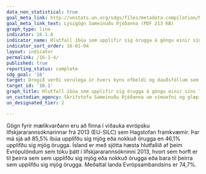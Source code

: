 ```yaml
---
data_non_statistical: true
goal_meta_link: http://unstats.un.org/sdgs/files/metadata-compilation/Metadata-Goal-16.pdf
goal_meta_link_text: Lýsigögn Sameinuðu Þjóðanna (PDF 213 KB)
graph_type: line
indicator: 16.1.4
indicator_name: Hlutfall íbúa sem upplifir sig örugga á göngu einir síns liðs í nágrenni heimilis síns.
indicator_sort_order: 16-01-04
layout: indicator
permalink: /16-1-4/
published: true
reporting_status: complete
sdg_goal: '16'
target: Dregið verði verulega úr hvers kyns ofbeldi og dauðsföllum sem rekja má til þess.
target_id: '16.1'
graph_title: Hlutfall íbúa sem upplifir sig örugga á göngu einir síns liðs í nágrenni heimilis síns.
un_custodian_agency: Skrifstofa Sameinuðu Þjóðanna um vímuefni og glæpi (UNODC)
un_designated_tier: 2

---
```


Gögn fyrir mælikvarðann eru að finna í viðauka evrópsku lífskjararannsóknarinnar  frá 2013 (EU-SILC) sem Hagstofan framkvæmir. Þar má sjá að 85,5% íbúa upplífðu sig mjög eða nokkuð örugga en 46,1% upplifðu sig mjög örugga. Ísland er með sjötta hæsta hlutfallið af þeim Evrópulöndum sem tóku þátt í lífskjararannsókninni 2013, hvort sem horft er til þeirra sem sem upplifðu sig mjög eða nokkuð örugga eða bara til þeirra sem upplifðu sig mjög örugga. Meðaltal landa Evrópsambandsins er 74,7%.
